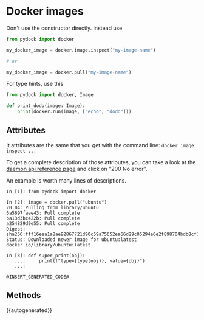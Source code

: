 # Docker images

Don't use the constructor directly. Instead use 
```python
from pydock import docker

my_docker_image = docker.image.inspect("my-image-name")

# or

my_docker_image = docker.pull("my-image-name")
```
For type hints, use this

```python
from pydock import docker, Image

def print_dodo(image: Image):
    print(docker.run(image, ["echo", "dodo"]))
```


## Attributes

It attributes are the same that you get with the command line:
`docker image inspect ...`

To get a complete description of those attributes, you 
can take a look at the [daemon api reference page](https://docs.docker.com/engine/api/v1.40/#operation/ImageInspect) 
and click on "200 No error".

An example is worth many lines of descriptions.

```
In [1]: from pydock import docker

In [2]: image = docker.pull("ubuntu")
20.04: Pulling from library/ubuntu
6a5697faee43: Pull complete
ba13d3bc422b: Pull complete
a254829d9e55: Pull complete
Digest: sha256:fff16eea1a8ae92867721d90c59a75652ea66d29c05294e6e2f898704bdb8cf1
Status: Downloaded newer image for ubuntu:latest
docker.io/library/ubuntu:latest

In [3]: def super_print(obj):
   ...:     print(f"type={type(obj)}, value={obj}")
   ...:

@INSERT_GENERATED_CODE@
```

## Methods

{{autogenerated}}
